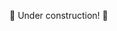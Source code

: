 🔧 Under construction! 🔧

<!---
- 👋 Hi, I’m @KaitlinKCheng
- 👀 I’m interested in ...
- 🌱 I’m currently learning ...
- 💞️ I’m looking to collaborate on ...
- 📫 How to reach me ...


KaitlinKCheng/KaitlinKCheng is a ✨ special ✨ repository because its `README.md` (this file) appears on your GitHub profile.
You can click the Preview link to take a look at your changes.
--->
